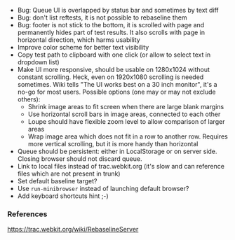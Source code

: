 * Bug: Queue UI is overlapped by status bar and sometimes by text diff
* Bug: don't list reftests, it is not possible to rebaseline them
* Bug: footer is not stick to the bottom, it is scrolled with page and permanently hides part of test results. It also scrolls with page in horizontal direction, which harms usability
* Improve color scheme for better text visibility
* Copy test path to clipboard with one click (or allow to select text in dropdown list)
* Make UI more responsive, should be usable on 1280x1024 without constant scrolling. Heck, even on 1920x1080 scrolling is needed sometimes. Wiki tells "The UI works best on a 30 inch monitor", it's a no-go for most users. Possible options (one may or may not exclude others):
    * Shrink image areas to fit screen when there are large blank margins
    * Use horizontal scroll bars in image areas, connected to each other
    * Loupe should have flexible zoom level to allow comparison of larger areas
    * Wrap image area which does not fit in a row to another row. Requires more vertical scrolling, but it is more handy than horizontal
* Queue should be persistent: either in LocalStorage or on server side. Closing browser should not discard queue.
* Link to local files instead of trac.webkit.org (it's slow and can reference files which are not present in trunk)
* Set default baseline target?
* Use `run-minibrowser` instead of launching default browser?
* Add keyboard shortcuts hint ;-)

### References
https://trac.webkit.org/wiki/RebaselineServer